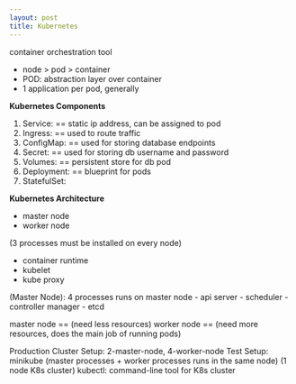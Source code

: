 ```yaml
---
layout: post
title: Kubernetes
---
```


container orchestration tool

- node > pod > container <br>
- POD: abstraction layer over container <br>
- 1 application per pod, generally

**Kubernetes Components**

1. Service: == static ip address, can be assigned to pod
2. Ingress: == used to route traffic
3. ConfigMap: == used for storing database endpoints
4. Secret: == used for storing db username and password
5. Volumes: == persistent store for db pod
6. Deployment: == blueprint for pods
7. StatefulSet:

**Kubernetes Architecture**
- master node
- worker node

(3 processes must be installed on every node) <br>
   - container runtime
   - kubelet
   - kube proxy

(Master Node): 4 processes runs on master node
    - api server
    - scheduler
    - controller manager
    - etcd

master node == (need less resources)
worker node == (need more resources, does the main job of running pods)


Production Cluster Setup: 2-master-node, 4-worker-node
Test Setup: minikube (master processes + worker processes runs in the same node) (1 node K8s cluster)
kubectl: command-line tool for K8s cluster